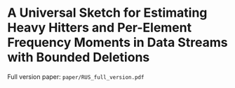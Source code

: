 # A Universal Sketch for Estimating Heavy Hitters and Per-Element Frequency Moments in Data Streams with Bounded Deletions

Full version paper: `paper/RUS_full_version.pdf`
